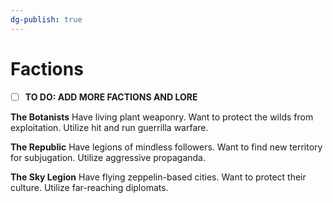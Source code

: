 ```yaml
---
dg-publish: true
---
```

# Factions
- [ ] **TO DO: ADD MORE FACTIONS AND LORE**

**The Botanists**
	Have living plant weaponry.
	Want to protect the wilds from exploitation.
	Utilize hit and run guerrilla warfare.

**The Republic**
	Have legions of mindless followers.
	Want to find new territory for subjugation.
	Utilize aggressive propaganda.

**The Sky Legion**
	Have flying zeppelin-based cities.
	Want to protect their culture.
	Utilize far-reaching diplomats.

